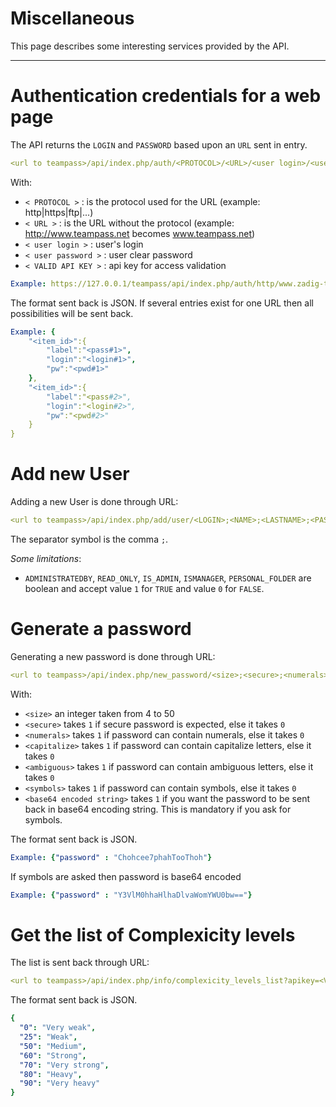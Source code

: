 
# Miscellaneous

This page describes some interesting services provided by the API.

---

# Authentication credentials for a web page

The API returns the `LOGIN` and `PASSWORD` based upon an `URL` sent in entry.

```yaml
<url to teampass>/api/index.php/auth/<PROTOCOL>/<URL>/<user login>/<user password>?apikey=<VALID API KEY>
```

With:

* `< PROTOCOL >` : is the protocol used for the URL (example: http|https|ftp|...)
* `< URL >` : is the URL without the protocol (example: http://www.teampass.net becomes www.teampass.net)
* `< user login >` : user's login
* `< user password >` : user clear password
* `< VALID API KEY >` : api key for access validation

```yaml
Example: https://127.0.0.1/teampass/api/index.php/auth/http/www.zadig-tge.adp.com/U1/test?apikey=chahthait5Aidood6johh6Avufieb6ohpaixain
```
 
The format sent back is JSON.
If several entries exist for one URL then all possibilities will be sent back.
 
```yaml
Example: {
	"<item_id>":{
    	"label":"<pass#1>",
        "login":"<login#1>",
        "pw":"<pwd#1>"
    },
    "<item_id>":{
    	"label":"<pass#2>",
        "login":"<login#2>",
        "pw":"<pwd#2>"
    }
}
```


# Add new User

Adding a new User is done through URL:

```yaml
<url to teampass>/api/index.php/add/user/<LOGIN>;<NAME>;<LASTNAME>;<PASSWORD>;<EMAIL>;<ADMINISTRATEDBY>;<READ_ONLY>;<ROLE1,ROLE2,...>;<IS_ADMIN>;<ISMANAGER>;<PERSONAL_FOLDER>?apikey=<VALID API KEY>
```
The separator symbol is the comma ` ; `.

*Some limitations*:

* `ADMINISTRATEDBY`, `READ_ONLY`, `IS_ADMIN`, `ISMANAGER`, `PERSONAL_FOLDER` are boolean and accept value `1` for `TRUE` and value `0` for `FALSE`.

# Generate a password

Generating a new password is done through URL:

```yaml
<url to teampass>/api/index.php/new_password/<size>;<secure>;<numerals>;<capitalize>;<ambiguous>;<symbols>;<base64 encoded string>?apikey=<VALID API KEY>
```

With:

* `<size>` an integer taken from 4 to 50
* `<secure>` takes `1` if secure password is expected, else it takes `0`
* `<numerals>` takes `1` if password can contain numerals, else it takes `0`
* `<capitalize>` takes `1` if password can contain capitalize letters, else it takes `0`
* `<ambiguous>` takes `1` if password can contain ambiguous letters, else it takes `0`
* `<symbols>` takes `1` if password can contain symbols, else it takes `0`
* `<base64 encoded string>` takes `1` if you want the password to be sent back in base64 encoding string. This is mandatory if you ask for symbols.

The format sent back is JSON.
```yaml
Example: {"password" : "Chohcee7phahTooThoh"}
```
If symbols are asked then password is base64 encoded
```yaml
Example: {"password" : "Y3VlM0hhaHlhaDlvaWomYWU0bw=="}
```

# Get the list of Complexicity levels

The list is sent back through URL:

```yaml
<url to teampass>/api/index.php/info/complexicity_levels_list?apikey=<VALID API KEY>
```

The format sent back is JSON.
```yaml
{
  "0": "Very weak",
  "25": "Weak",
  "50": "Medium",
  "60": "Strong",
  "70": "Very strong",
  "80": "Heavy",
  "90": "Very heavy"
}
```